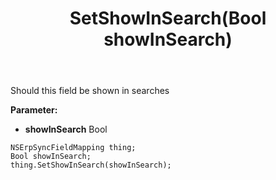 ﻿---
uid: crmscript_ref_NSErpSyncFieldMapping_SetShowInSearch
title: SetShowInSearch(Bool showInSearch)
intellisense: NSErpSyncFieldMapping.SetShowInSearch
keywords: NSErpSyncFieldMapping, GetShowInSearch
so.topic: reference
---

Should this field be shown in searches

**Parameter:** 
 - **showInSearch** Bool

```crmscript
NSErpSyncFieldMapping thing;
Bool showInSearch;
thing.SetShowInSearch(showInSearch);
```

